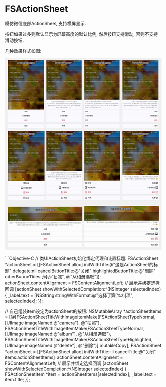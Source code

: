# FSActionSheet
模仿微信底部ActionSheet, 支持横屏显示.<p>
按钮如果过多则默认显示为屏幕高度的默认比例, 然后按钮支持滑动, 否则不支持滑动按钮.<p>
几种效果样式如图:<p>
![Example screenshot](https://raw.githubusercontent.com/lifution/TestImages/master/FSActionSheetShot/ScreenShot.jpg)<p>
<P>
```Objective-C
// 类UIActionSheet初始化绑定代理和设置标题:
FSActionSheet *actionSheet = [[FSActionSheet alloc] initWithTitle:@"这是ActionSheet的标题" delegate:nil cancelButtonTitle:@"关闭" highlightedButtonTitle:@"删除" otherButtonTitles:@[@"拍照", @"从相册选取"]];
actionSheet.contentAlignment = FSContentAlignmentLeft;
// 展示并绑定选择回调
[actionSheet showWithSelectedCompletion:^(NSInteger selectedIndex) {
	_label.text = [NSString stringWithFormat:@"选择了第[%zi]项", selectedIndex];
}];

// 自己组装item设定为actionSheet的按钮:
NSMutableArray *actionSheetItems = [@[FSActionSheetTitleWithImageItemMake(FSActionSheetTypeNormal, [UIImage imageNamed:@"camera"], @"拍照"),
                                      FSActionSheetTitleWithImageItemMake(FSActionSheetTypeNormal, [UIImage imageNamed:@"album"], @"从相册选取"),
                                      FSActionSheetTitleWithImageItemMake(FSActionSheetTypeHighlighted, [UIImage imageNamed:@"delete"], @"删除")]
                                    mutableCopy];
FSActionSheet *actionSheet = [[FSActionSheet alloc] initWithTitle:nil cancelTitle:@"关闭" items:actionSheetItems];
actionSheet.contentAlignment = FSContentAlignmentLeft;
// 展示并绑定选择回调
[actionSheet showWithSelectedCompletion:^(NSInteger selectedIndex) {
	FSActionSheetItem *item = actionSheetItems[selectedIndex];	_label.text = item.title;
}];
```